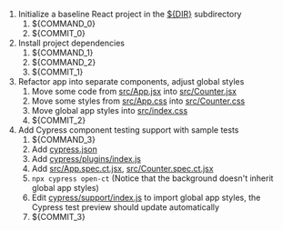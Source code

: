 1. Initialize a baseline React project in the [${DIR}](.) subdirectory
   1. ${COMMAND_0}
   2. ${COMMIT_0}
2. Install project dependencies
   1. ${COMMAND_1}
   2. ${COMMAND_2}
   3. ${COMMIT_1}
3. Refactor app into separate components, adjust global styles
   1. Move some code from [src/App.jsx](src/App.jsx) into [src/Counter.jsx](src/Counter.jsx)
   2. Move some styles from [src/App.css](src/App.css) into [src/Counter.css](src/Counter.css)
   3. Move global app styles into [src/index.css](src/index.css)
   4. ${COMMIT_2}
4. Add Cypress component testing support with sample tests
   1. ${COMMAND_3}
   2. Add [cypress.json](cypress.json)
   3. Add [cypress/plugins/index.js](cypress/plugins/index.js)
   4. Add [src/App.spec.ct.jsx](src/App.spec.ct.jsx), [src/Counter.spec.ct.jsx](src/Counter.spec.ct.jsx)
   5. `npx cypress open-ct` (Notice that the background doesn't inherit global app styles)
   6. Edit [cypress/support/index.js](cypress/support/index.js) to import global app styles, the Cypress test preview should update automatically
   7. ${COMMIT_3}
